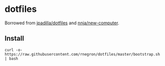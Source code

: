 # dotfiles

Borrowed from [jpadilla/dotfiles](https://github.com/jpadilla/dotfiles) and [nnja/new-computer](https://github.com/nnja/new-computer).

## Install

```
curl -o- https://raw.githubusercontent.com/rnegron/dotfiles/master/bootstrap.sh | bash
```
